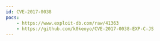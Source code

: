 ```yaml
---
id: CVE-2017-0038
pocs: 
    - https://www.exploit-db.com/raw/41363
    - https://github.com/k0keoyo/CVE-2017-0038-EXP-C-JS
---
```

